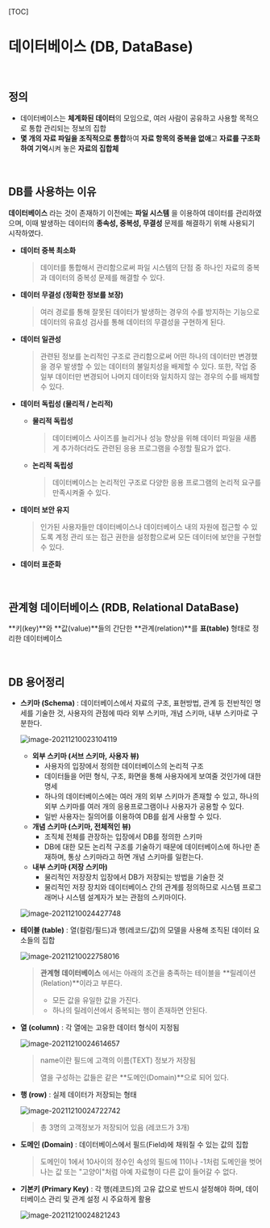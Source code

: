 [TOC]

# 데이터베이스 (DB, DataBase)

<br>

## 정의

- 데이터베이스는 **체계화된 데이터**의 모임으로, 여러 사람이 공유하고 사용할 목적으로 통합 관리되는 정보의 집합
- **몇 개의 자료  파일을 조직적으로 통합**하여 **자료 항목의 중복을 없애**고 **자료를 구조화하여 기억**시켜 놓은 **자료의 집합체**

<br>

## DB를 사용하는 이유

**데이터베이스** 라는 것이 존재하기 이전에는 **파일 시스템** 을 이용하여 데이터를 관리하였으며, 이때 발생하는 데이터의 **종속성, 중복성, 무결성** 문제를 해결하기 위해 사용되기 시작하였다.

- **데이터 중복 최소화**

  > 데이터를 통합해서 관리함으로써 파일 시스템의 단점 중 하나인 자료의 중복과 데이터의 중복성 문제를 해결할 수 있다.

- **데이터 무결성 (정확한 정보를 보장)**

  > 여러 경로를 통해 잘못된 데이터가 발생하는 경우의 수를 방지하는 기능으로 데이터의 유효성 검사를 통해 데이터의 무결성을 구현하게 된다.

- **데이터 일관성**

  > 관련된 정보를 논리적인 구조로 관리함으로써 어떤 하나의 데이터만 변경했을 경우 발생할 수 있는 데이터의 불일치성을 배제할 수 있다. 또한, 작업 중 일부 데이터만 변경되어 나머지 데이터와 일치하지 않는 경우의 수를 배제할 수 있다.

- **데이터 독립성 (물리적 / 논리적)**

  - **물리적 독립성**

    > 데이터베이스 사이즈를 늘리거나 성능 향상을 위해 데이터 파일을 새롭게 추가하더라도 관련된 응용 프로그램을 수정할 필요가 없다.

  - **논리적 독립성**

    > 데이터베이스는 논리적인 구조로 다양한 응용 프로그램의 논리적 요구를 만족시켜줄 수 있다.

- **데이터 보안 유지**

  > 인가된 사용자들만 데이터베이스나 데이터베이스 내의 자원에 접근할 수 있도록 계정 관리 또는 접근 권한을 설정함으로써 모든 데이터에 보안을 구현할 수 있다.

- **데이터 표준화**

<br>

## 관계형 데이터베이스 (RDB, Relational DataBase)

**키(key)**와 **값(value)**들의 간단한 **관계(relation)**를 **표(table)** 형태로 정리한 데이터베이스

<br>

## DB 용어정리

- **스키마 (Schema)** : 데이터베이스에서 자료의 구조, 표현방법, 관계 등 전반적인 명세를 기술한 것, 사용자의 관점에 따라 외부 스키마, 개념 스키마, 내부 스키마로 구분한다.

  ![image-20211210023104119](https://user-images.githubusercontent.com/87461594/145708662-b925c21b-169f-425d-8792-56218d09b9bd.png)

  - **외부 스키마 (서브 스키마, 사용자 뷰)**
    - 사용자의 입장에서 정의한 데이터베이스의 논리적 구조
    - 데이터들을 어떤 형식, 구조, 화면을 통해 사용자에게 보여줄 것인가에 대한 명세
    - 하나의 데이터베이스에는 여러 개의 외부 스키마가 존재할 수 있고, 하나의 외부 스키마를 여러 개의 응용프로그램이나 사용자가 공용할 수 있다.
    - 일반 사용자는 질의어를 이용하여 DB를 쉽게 사용할 수 있다.
  - **개념 스키마 (스키마, 전체적인 뷰)**
    - 조직체 전체를 관장하는 입장에서 DB를 정의한 스키마
    - DB에 대한 모든 논리적 구조를 기술하기 때문에 데이터베이스에 하나만 존재하며, 통상 스키마라고 하면 개념 스키마를 일컫는다.
  - **내부 스키마 (저장 스키마)**
    - 물리적인 저장장치 입장에서 DB가 저장되는 방법을 기술한 것
    - 물리적인 저장 장치와 데이터베이스 간의 관계를 정의하므로 시스템 프로그래머나 시스템 설계자가 보는 관점의 스키마이다.

  ![image-20211210024427748](https://user-images.githubusercontent.com/87461594/145708677-f1472c68-452a-4715-9415-f02814fe9382.png)

- **테이블 (table)** : 열(컬럼/필드)과 행(레코드/값)의 모델을 사용해 조직된 데이터 요소들의 집합

  ![image-20211210022758016](https://user-images.githubusercontent.com/87461594/145708686-414cfae1-4ddc-4119-8f81-70654ef4e7bb.png)

  > **관계형 데이터베이스** 에서는 아래의 조건을 충족하는 테이블을 **릴레이션(Relation)**이라고 부른다.
  >
  > - 모든 값을 유일한 값을 가진다.
  > - 하나의 릴레이션에서 중복되는 행이 존재하면 안된다.

- **열 (column)** : 각 열에는 고유한 데이터 형식이 지정됨

  ![image-20211210024614657](https://user-images.githubusercontent.com/87461594/145708691-24cca8f6-3972-4939-b914-b0685bcbb5e6.png)

  > name이란 필드에 고객의 이름(TEXT) 정보가 저장됨
  >
  > 열을 구성하는 값들은 같은 **도메인(Domain)**으로 되어 있다.

- **행 (row)** : 실제 데이터가 저장되는 형태

  ![image-20211210024722742](https://user-images.githubusercontent.com/87461594/145708700-76a86103-5c2f-46ea-991d-5014ef5c7cc8.png)

  > 총 3명의 고객정보가 저장되어 있음 (레코드가 3개)

- **도메인 (Domain)** : 데이터베이스에서 필드(Field)에 채워질 수 있는 값의 집합

  > 도메인이 1에서 10사이의 정수인 속성의 필드에 11이나 -1처럼 도메인을 벗어나는 값 또는 "고양이"처럼 아예 자료형이 다른 값이 들어갈 수 없다.

- **기본키 (Primary Key)** : 각 행(레코드)의 고유 값으로 반드시 설정해야 하며, 데이터베이스 관리 및 관계 설정 시 주요하게 활용

  ![image-20211210024821243](https://user-images.githubusercontent.com/87461594/145708707-f35c0d9f-7b51-43a6-82ed-cdbe58cef6e2.png)
